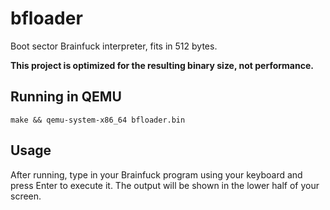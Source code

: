 # bfloader

Boot sector Brainfuck interpreter, fits in 512 bytes.

**This project is optimized for the resulting binary size, not performance.**

## Running in QEMU

```
make && qemu-system-x86_64 bfloader.bin
```

## Usage

After running, type in your Brainfuck program using your keyboard and press Enter to execute it.
The output will be shown in the lower half of your screen.
